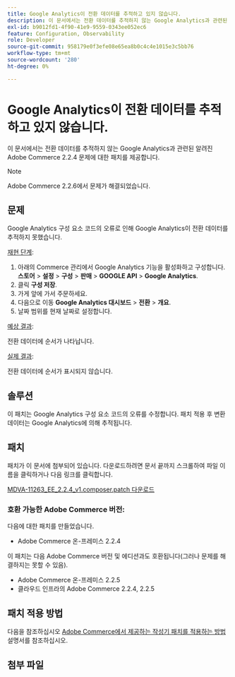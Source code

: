 ```yaml
---
title: Google Analytics이 전환 데이터를 추적하고 있지 않습니다.
description: 이 문서에서는 전환 데이터를 추적하지 않는 Google Analytics과 관련된 알려진 Adobe Commerce 2.2.4 문제에 대한 패치를 제공합니다.
exl-id: b9012fd1-4f90-41e9-9559-0343ee052ec6
feature: Configuration, Observability
role: Developer
source-git-commit: 958179e0f3efe08e65ea8b0c4c4e1015e3c5bb76
workflow-type: tm+mt
source-wordcount: '280'
ht-degree: 0%

---
```


# Google Analytics이 전환 데이터를 추적하고 있지 않습니다.

이 문서에서는 전환 데이터를 추적하지 않는 Google Analytics과 관련된 알려진 Adobe Commerce 2.2.4 문제에 대한 패치를 제공합니다.

>[!NOTE]
>
>Adobe Commerce 2.2.6에서 문제가 해결되었습니다.

## 문제

Google Analytics 구성 요소 코드의 오류로 인해 Google Analytics이 전환 데이터를 추적하지 못했습니다.

<u>재현 단계</u>:

1. 아래의 Commerce 관리에서 Google Analytics 기능을 활성화하고 구성합니다. **스토어** > **설정** > **구성** > **판매** > **GOOGLE API** > **Google Analytics**.
1. 클릭 **구성 저장**.
1. 가게 앞에 가서 주문하세요.
1. 다음으로 이동 **Google Analytics 대시보드** > **전환** > **개요**.
1. 날짜 범위를 현재 날짜로 설정합니다.

<u>예상 결과</u>:

전환 데이터에 순서가 나타납니다.

<u>실제 결과</u>:

전환 데이터에 순서가 표시되지 않습니다.

## 솔루션

이 패치는 Google Analytics 구성 요소 코드의 오류를 수정합니다. 패치 적용 후 변환 데이터는 Google Analytics에 의해 추적됩니다.

## 패치

패치가 이 문서에 첨부되어 있습니다. 다운로드하려면 문서 끝까지 스크롤하여 파일 이름을 클릭하거나 다음 링크를 클릭합니다.

[MDVA-11263\_EE\_2.2.4\_v1.composer.patch 다운로드](assets/MDVA-11263_EE_2.2.4_v1.composer.patch.zip)

### 호환 가능한 Adobe Commerce 버전:

다음에 대한 패치를 만들었습니다.

* Adobe Commerce 온-프레미스 2.2.4

이 패치는 다음 Adobe Commerce 버전 및 에디션과도 호환됩니다(그러나 문제를 해결하지는 못할 수 있음).

* Adobe Commerce 온-프레미스 2.2.5
* 클라우드 인프라의 Adobe Commerce 2.2.4, 2.2.5

## 패치 적용 방법

다음을 참조하십시오 [Adobe Commerce에서 제공하는 작성기 패치를 적용하는 방법](/help/how-to/general/how-to-apply-a-composer-patch-provided-by-magento.md) 설명서를 참조하십시오.

## 첨부 파일
